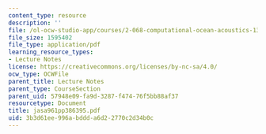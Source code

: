 ```yaml
---
content_type: resource
description: ''
file: /ol-ocw-studio-app/courses/2-068-computational-ocean-acoustics-13-853-spring-2003/3b3d61ee996abddda6d22770c2d34b0c_jasa961pp386395.pdf
file_size: 1595402
file_type: application/pdf
learning_resource_types:
- Lecture Notes
license: https://creativecommons.org/licenses/by-nc-sa/4.0/
ocw_type: OCWFile
parent_title: Lecture Notes
parent_type: CourseSection
parent_uid: 57948e09-fa9d-3287-f474-76f5bb88af37
resourcetype: Document
title: jasa961pp386395.pdf
uid: 3b3d61ee-996a-bddd-a6d2-2770c2d34b0c
---
```

